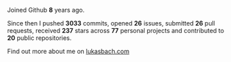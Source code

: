 Joined Github **8** years ago.

Since then I pushed **3033** commits, opened **26** issues, submitted **26** pull requests, received **237** stars across **77** personal projects and contributed to **20** public repositories.

Find out more about me on [lukasbach.com](https://lukasbach.com)
